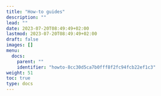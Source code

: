 ```yaml
---
title: "How-to guides"
description: ""
lead: ""
date: 2023-07-20T08:49:49+02:00
lastmod: 2023-07-20T08:49:49+02:00
draft: false
images: []
menu:
  docs:
    parent: ""
    identifier: "howto-8cc30d5ca7b0fff8f2fc94fcb22ef1c3"
weight: 51
toc: true
type: docs
---
```

